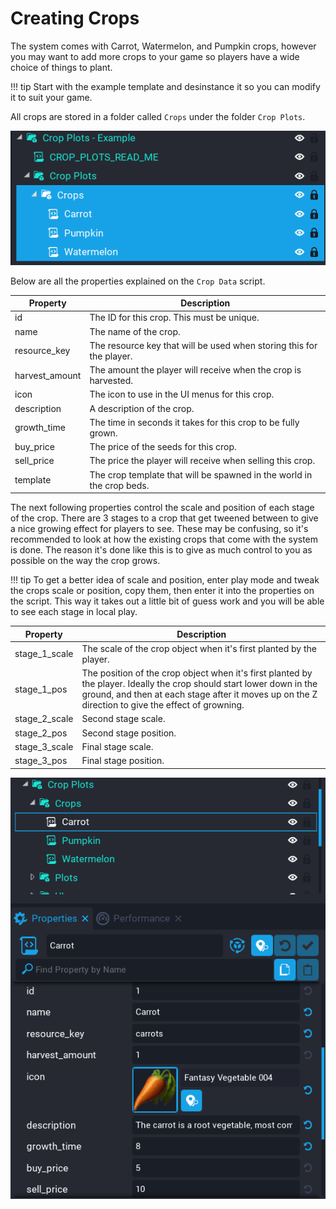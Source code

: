 # Creating Crops

The system comes with Carrot, Watermelon, and Pumpkin crops, however you may want to add more crops to your game so players have a wide choice of things to plant.

!!! tip
	Start with the example template and desinstance it so you can modify it to suit your game.

All crops are stored in a folder called `Crops` under the folder `Crop Plots`.

![](images/3.png)

Below are all the properties explained on the `Crop Data` script.

| Property | Description |
| -------- | ----------- |
| id | The ID for this crop.  This must be unique. |
| name | The name of the crop. |
| resource_key | The resource key that will be used when storing this for the player. |
| harvest_amount | The amount the player will receive when the crop is harvested. |
| icon | The icon to use in the UI menus for this crop. |
| description | A description of the crop. |
| growth_time | The time in seconds it takes for this crop to be fully grown. |
| buy_price | The price of the seeds for this crop. |
| sell_price | The price the player will receive when selling this crop. |
| template | The crop template that will be spawned in the world in the crop beds. |

The next following properties control the scale and position of each stage of the crop.  There are 3 stages to a crop that get tweened between to give a nice growing effect for players to see.  These may be confusing, so it's recommended to look at how the existing crops that come with the system is done.  The reason it's done like this is to give as much control to you as possible on the way the crop grows.

!!! tip
	To get a better idea of scale and position, enter play mode and tweak the crops scale or position, copy them, then enter it into the properties on the script.  This way it takes out a little bit of guess work and you will be able to see each stage in local play.

| Property | Description |
| -------- | ----------- |
| stage_1_scale | The scale of the crop object when it's first planted by the player. |
| stage_1_pos | The position of the crop object when it's first planted by the player.  Ideally the crop should start lower down in the ground, and then at each stage after it moves up on the Z direction to give the effect of growning. |
| stage_2_scale | Second stage scale. |
| stage_2_pos | Second stage position. |
| stage_3_scale | Final stage scale. |
| stage_3_pos | Final stage position. |

![](images/4.png)